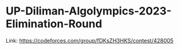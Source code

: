 # UP-Diliman-Algolympics-2023-Elimination-Round
Link: https://codeforces.com/group/fDKsZH3HKS/contest/428005
